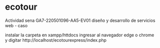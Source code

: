 # ecotour
Actividad sena GA7-220501096-AA5-EV01 diseño y desarrollo de servicios web - caso

instalar la carpeta en xampp/httdocs
ingresar al navegador edge o chrome y digitar http://localhost/ecotourexpress/index.php

